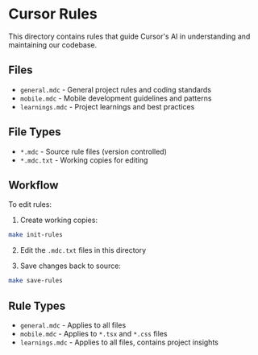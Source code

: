 # Cursor Rules

This directory contains rules that guide Cursor's AI in understanding and maintaining our codebase.

## Files

- `general.mdc` - General project rules and coding standards
- `mobile.mdc` - Mobile development guidelines and patterns
- `learnings.mdc` - Project learnings and best practices

## File Types

- `*.mdc` - Source rule files (version controlled)
- `*.mdc.txt` - Working copies for editing

## Workflow

To edit rules:

1. Create working copies:

```bash
make init-rules
```

2. Edit the `.mdc.txt` files in this directory

3. Save changes back to source:

```bash
make save-rules
```

## Rule Types

- `general.mdc` - Applies to all files
- `mobile.mdc` - Applies to `*.tsx` and `*.css` files
- `learnings.mdc` - Applies to all files, contains project insights
